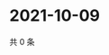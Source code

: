 # 2021-10-09

共 0 条

<!-- BEGIN WEIBO -->
<!-- 最后更新时间 Sat Oct 09 2021 11:14:06 GMT+0800 (China Standard Time) -->

<!-- END WEIBO -->
